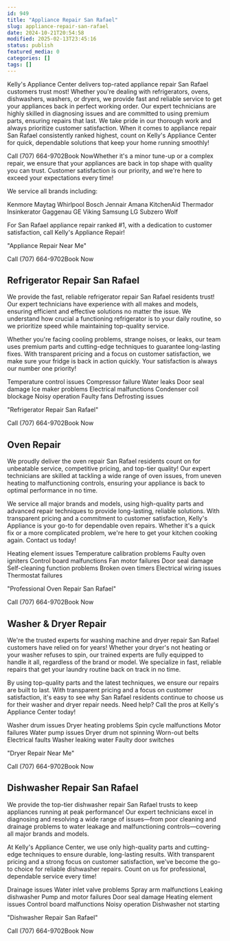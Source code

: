```yaml
---
id: 949
title: "Appliance Repair San Rafael"
slug: appliance-repair-san-rafael
date: 2024-10-21T20:54:58
modified: 2025-02-13T23:45:16
status: publish
featured_media: 0
categories: []
tags: []
---
```


Kelly's Appliance Center delivers top-rated appliance repair San Rafael customers trust most! Whether you're dealing with refrigerators, ovens, dishwashers, washers, or dryers, we provide fast and reliable service to get your appliances back in perfect working order. Our expert technicians are highly skilled in diagnosing issues and are committed to using premium parts, ensuring repairs that last. We take pride in our thorough work and always prioritize customer satisfaction. When it comes to appliance repair San Rafael consistently ranked highest, count on Kelly's Appliance Center for quick, dependable solutions that keep your home running smoothly!


Call (707) 664-9702Book NowWhether it's a minor tune-up or a complex repair, we ensure that your appliances are back in top shape with quality you can trust. Customer satisfaction is our priority, and we're here to exceed your expectations every time!


We service all brands including:



Kenmore
Maytag
Whirlpool
Bosch
Jennair
Amana
KitchenAid
Thermador
Insinkerator
Gaggenau
GE
Viking
Samsung
LG
Subzero
Wolf

For San Rafael appliance repair ranked #1, with a dedication to customer satisfaction, call Kelly's Appliance Repair!


"Appliance Repair Near Me"


Call (707) 664-9702Book Now
## Refrigerator Repair San Rafael

We provide the fast, reliable refrigerator repair San Rafael residents trust! Our expert technicians have experience with all makes and models, ensuring efficient and effective solutions no matter the issue. We understand how crucial a functioning refrigerator is to your daily routine, so we prioritize speed while maintaining top-quality service.


Whether you're facing cooling problems, strange noises, or leaks, our team uses premium parts and cutting-edge techniques to guarantee long-lasting fixes. With transparent pricing and a focus on customer satisfaction, we make sure your fridge is back in action quickly. Your satisfaction is always our number one priority!



Temperature control issues
Compressor failure
Water leaks
Door seal damage
Ice maker problems
Electrical malfunctions
Condenser coil blockage
Noisy operation
Faulty fans
Defrosting issues

"Refrigerator Repair San Rafael"


Call (707) 664-9702Book Now
## Oven Repair

We proudly deliver the oven repair San Rafael residents count on for unbeatable service, competitive pricing, and top-tier quality! Our expert technicians are skilled at tackling a wide range of oven issues, from uneven heating to malfunctioning controls, ensuring your appliance is back to optimal performance in no time.


We service all major brands and models, using high-quality parts and advanced repair techniques to provide long-lasting, reliable solutions. With transparent pricing and a commitment to customer satisfaction, Kelly's Appliance is your go-to for dependable oven repairs. Whether it's a quick fix or a more complicated problem, we're here to get your kitchen cooking again. Contact us today!



Heating element issues
Temperature calibration problems
Faulty oven igniters
Control board malfunctions
Fan motor failures
Door seal damage
Self-cleaning function problems
Broken oven timers
Electrical wiring issues
Thermostat failures

"Professional Oven Repair San Rafael"


Call (707) 664-9702Book Now
## Washer & Dryer Repair

We're the trusted experts for washing machine and dryer repair San Rafael customers have relied on for years! Whether your dryer's not heating or your washer refuses to spin, our trained experts are fully equipped to handle it all, regardless of the brand or model. We specialize in fast, reliable repairs that get your laundry routine back on track in no time.


By using top-quality parts and the latest techniques, we ensure our repairs are built to last. With transparent pricing and a focus on customer satisfaction, it's easy to see why San Rafael residents continue to choose us for their washer and dryer repair needs. Need help? Call the pros at Kelly's Appliance Center today!



Washer drum issues
Dryer heating problems
Spin cycle malfunctions
Motor failures
Water pump issues
Dryer drum not spinning
Worn-out belts
Electrical faults
Washer leaking water
Faulty door switches

"Dryer Repair Near Me"


Call (707) 664-9702Book Now
## Dishwasher Repair San Rafael

We provide the top-tier dishwasher repair San Rafael trusts to keep appliances running at peak performance! Our expert technicians excel in diagnosing and resolving a wide range of issues—from poor cleaning and drainage problems to water leakage and malfunctioning controls—covering all major brands and models.


At Kelly's Appliance Center, we use only high-quality parts and cutting-edge techniques to ensure durable, long-lasting results. With transparent pricing and a strong focus on customer satisfaction, we've become the go-to choice for reliable dishwasher repairs. Count on us for professional, dependable service every time!



Drainage issues
Water inlet valve problems
Spray arm malfunctions
Leaking dishwasher
Pump and motor failures
Door seal damage
Heating element issues
Control board malfunctions
Noisy operation
Dishwasher not starting

"Dishwasher Repair San Rafael"


Call (707) 664-9702Book Now